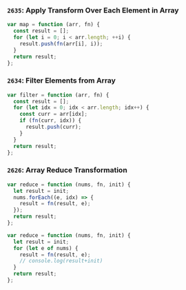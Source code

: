 ### `2635`: Apply Transform Over Each Element in Array

```javascript
var map = function (arr, fn) {
  const result = [];
  for (let i = 0; i < arr.length; ++i) {
    result.push(fn(arr[i], i));
  }
  return result;
};
```

### `2634`: Filter Elements from Array

```javascript
var filter = function (arr, fn) {
  const result = [];
  for (let idx = 0; idx < arr.length; idx++) {
    const curr = arr[idx];
    if (fn(curr, idx)) {
      result.push(curr);
    }
  }
  return result;
};
```

### `2626`: Array Reduce Transformation

```javascript
var reduce = function (nums, fn, init) {
  let result = init;
  nums.forEach((e, idx) => {
    result = fn(result, e);
  });
  return result;
};
```

```javascript
var reduce = function (nums, fn, init) {
  let result = init;
  for (let e of nums) {
    result = fn(result, e);
    // console.log(result+init)
  }
  return result;
};
```
